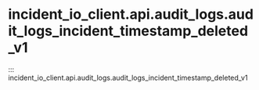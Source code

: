 # incident_io_client.api.audit_logs.audit_logs_incident_timestamp_deleted_v1

::: incident_io_client.api.audit_logs.audit_logs_incident_timestamp_deleted_v1